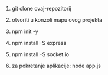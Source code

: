1. git clone ovaj-repozitorij

2. otvoriti u konzoli mapu ovog projekta 

3. npm init -y

4. npm install -S express

5. npm install -S socket.io

6. za pokretanje aplikacije: node app.js


